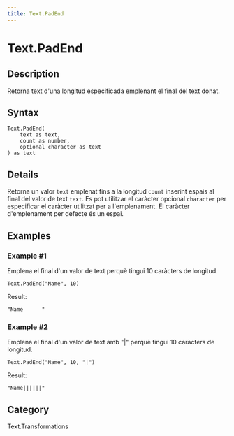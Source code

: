 ```yaml
---
title: Text.PadEnd
---
```


# Text.PadEnd


## Description

Retorna text d&#39;una longitud especificada emplenant el final del text donat.


## Syntax

```powerquery
Text.PadEnd(
    text as text,
    count as number,
    optional character as text
) as text
```


## Details

Retorna un valor <code>text</code> emplenat fins a la longitud <code>count</code> inserint espais al final del valor de text <code>text</code>.    Es pot utilitzar el caràcter opcional <code>character</code> per especificar el caràcter utilitzat per a l'emplenament. El caràcter d'emplenament per defecte és un espai.


## Examples

### Example #1 
Emplena el final d&#39;un valor de text perquè tingui 10 caràcters de longitud.
```powerquery
Text.PadEnd("Name", 10)
```

Result: 
```powerquery
"Name      "
```


### Example #2 
Emplena el final d&#39;un valor de text amb &#34;|&#34; perquè tingui 10 caràcters de longitud.
```powerquery
Text.PadEnd("Name", 10, "|")
```

Result: 
```powerquery
"Name||||||"
```




## Category
Text.Transformations
